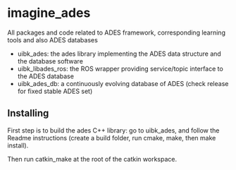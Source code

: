# imagine_ades
All packages and code related to ADES framework, corresponding learning tools and also ADES databases

- uibk_ades: the ades library implementing the ADES data structure and the database software
- uibk_libades_ros: the ROS wrapper providing service/topic interface to the ADES database
- uibk_ades_db: a continuously evolving database of ADES (check release for fixed stable ADES set)

## Installing
First step is to build the ades C++ library: go to uibk_ades, and follow the Readme instructions (create a build folder, run cmake, make, then make install).

Then run catkin_make at the root of the catkin workspace.
